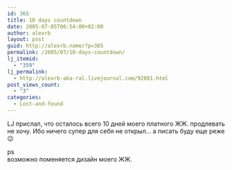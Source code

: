 ```yaml
---
id: 365
title: 10 days countdown
date: 2005-07-05T06:54:00+02:00
author: alexrb
layout: post
guid: http://alexrb.name/?p=365
permalink: /2005/07/10-days-countdown/
lj_itemid:
  - "359"
lj_permalink:
  - http://alexrb-aka-ral.livejournal.com/92081.html
post_views_count:
  - "3"
categories:
  - Lost-and-found
---
```

LJ прислал, что осталось всего 10 дней моего платного ЖЖ. продлевать не хочу. Ибо ничего супер для себя не открыл&#8230; а писать буду еще реже 😉

ps  
возможно поменяется дизайн моего ЖЖ.